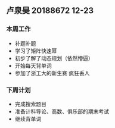 ## 卢泉昊 20188672 12-23

### 本周工作

- 补题补题
- 学习了矩阵快速幂
- 初步了解了动态规划（依然懵逼）
- 开始每天背单词
- 参加了浙工大的新生赛 疯狂丢人

### 下周计划

- 完成搜索题目
- 准备计科导论、高数、俱乐部的期末考试
- 继续背单词